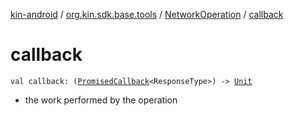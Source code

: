 [kin-android](../../index.md) / [org.kin.sdk.base.tools](../index.md) / [NetworkOperation](index.md) / [callback](./callback.md)

# callback

`val callback: (`[`PromisedCallback`](../-promised-callback/index.md)`<ResponseType>) -> `[`Unit`](https://kotlinlang.org/api/latest/jvm/stdlib/kotlin/-unit/index.html)
* the work performed by the operation

